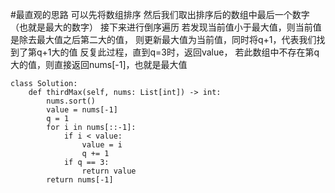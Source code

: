 #最直观的思路
可以先将数组排序
然后我们取出排序后的数组中最后一个数字（也就是最大的数字）
接下来进行倒序遍历
若发现当前值小于最大值，则当前值是除去最大值之后第二大的值，
则更新最大值为当前值，同时将q+1，代表我们找到了第q+1大的值
反复此过程，直到q=3时，返回value，
若此数组中不存在第q大的值，则直接返回nums[-1]，也就是最大值



```shell
class Solution:
    def thirdMax(self, nums: List[int]) -> int:
        nums.sort()
        value = nums[-1]
        q = 1
        for i in nums[::-1]:
            if i < value:
                value = i
                q += 1
            if q == 3:
                return value
        return nums[-1]

```


